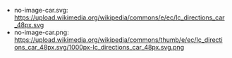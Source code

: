 * no-image-car.svg: https://upload.wikimedia.org/wikipedia/commons/e/ec/Ic_directions_car_48px.svg
* no-image-car.png: https://upload.wikimedia.org/wikipedia/commons/thumb/e/ec/Ic_directions_car_48px.svg/1000px-Ic_directions_car_48px.svg.png